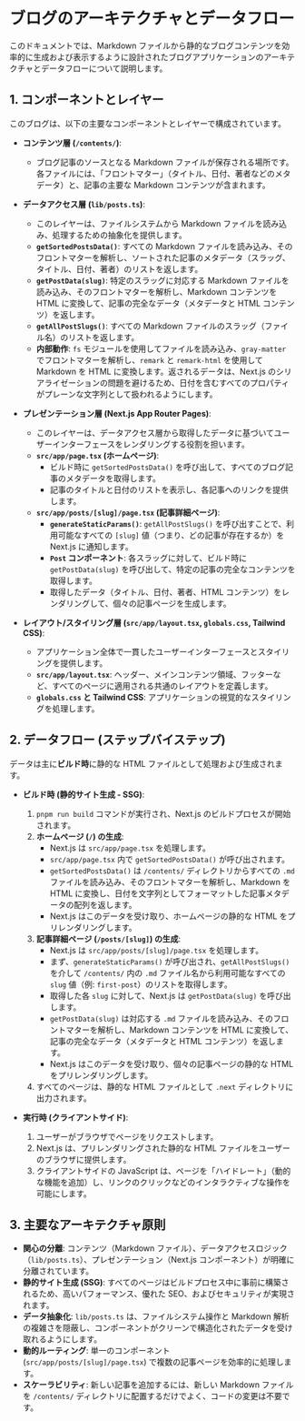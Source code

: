 # ブログのアーキテクチャとデータフロー

このドキュメントでは、Markdown ファイルから静的なブログコンテンツを効率的に生成および表示するように設計されたブログアプリケーションのアーキテクチャとデータフローについて説明します。

## 1. コンポーネントとレイヤー

このブログは、以下の主要なコンポーネントとレイヤーで構成されています。

*   **コンテンツ層 (`/contents/`)**:
    *   ブログ記事のソースとなる Markdown ファイルが保存される場所です。各ファイルには、「フロントマター」（タイトル、日付、著者などのメタデータ）と、記事の主要な Markdown コンテンツが含まれます。

*   **データアクセス層 (`lib/posts.ts`)**:
    *   このレイヤーは、ファイルシステムから Markdown ファイルを読み込み、処理するための抽象化を提供します。
    *   **`getSortedPostsData()`**: すべての Markdown ファイルを読み込み、そのフロントマターを解析し、ソートされた記事のメタデータ（スラッグ、タイトル、日付、著者）のリストを返します。
    *   **`getPostData(slug)`**: 特定のスラッグに対応する Markdown ファイルを読み込み、そのフロントマターを解析し、Markdown コンテンツを HTML に変換して、記事の完全なデータ（メタデータと HTML コンテンツ）を返します。
    *   **`getAllPostSlugs()`**: すべての Markdown ファイルのスラッグ（ファイル名）のリストを返します。
    *   **内部動作**: `fs` モジュールを使用してファイルを読み込み、`gray-matter` でフロントマターを解析し、`remark` と `remark-html` を使用して Markdown を HTML に変換します。返されるデータは、Next.js のシリアライゼーションの問題を避けるため、日付を含むすべてのプロパティがプレーンな文字列として扱われるようにします。

*   **プレゼンテーション層 (Next.js App Router Pages)**:
    *   このレイヤーは、データアクセス層から取得したデータに基づいてユーザーインターフェースをレンダリングする役割を担います。
    *   **`src/app/page.tsx` (ホームページ)**:
        *   ビルド時に `getSortedPostsData()` を呼び出して、すべてのブログ記事のメタデータを取得します。
        *   記事のタイトルと日付のリストを表示し、各記事へのリンクを提供します。
    *   **`src/app/posts/[slug]/page.tsx` (記事詳細ページ)**:
        *   **`generateStaticParams()`**: `getAllPostSlugs()` を呼び出すことで、利用可能なすべての `[slug]` 値（つまり、どの記事が存在するか）を Next.js に通知します。
        *   **`Post` コンポーネント**: 各スラッグに対して、ビルド時に `getPostData(slug)` を呼び出して、特定の記事の完全なコンテンツを取得します。
        *   取得したデータ（タイトル、日付、著者、HTML コンテンツ）をレンダリングして、個々の記事ページを生成します。

*   **レイアウト/スタイリング層 (`src/app/layout.tsx`, `globals.css`, Tailwind CSS)**:
    *   アプリケーション全体で一貫したユーザーインターフェースとスタイリングを提供します。
    *   **`src/app/layout.tsx`**: ヘッダー、メインコンテンツ領域、フッターなど、すべてのページに適用される共通のレイアウトを定義します。
    *   **`globals.css` と Tailwind CSS**: アプリケーションの視覚的なスタイリングを処理します。

## 2. データフロー (ステップバイステップ)

データは主に**ビルド時**に静的な HTML ファイルとして処理および生成されます。

*   **ビルド時 (静的サイト生成 - SSG)**:
    1.  `pnpm run build` コマンドが実行され、Next.js のビルドプロセスが開始されます。
    2.  **ホームページ (`/`) の生成**:
        *   Next.js は `src/app/page.tsx` を処理します。
        *   `src/app/page.tsx` 内で `getSortedPostsData()` が呼び出されます。
        *   `getSortedPostsData()` は `/contents/` ディレクトリからすべての `.md` ファイルを読み込み、そのフロントマターを解析し、Markdown を HTML に変換し、日付を文字列としてフォーマットした記事メタデータの配列を返します。
        *   Next.js はこのデータを受け取り、ホームページの静的な HTML をプリレンダリングします。
    3.  **記事詳細ページ (`/posts/[slug]`) の生成**:
        *   Next.js は `src/app/posts/[slug]/page.tsx` を処理します。
        *   まず、`generateStaticParams()` が呼び出され、`getAllPostSlugs()` を介して `/contents/` 内の `.md` ファイル名から利用可能なすべての `slug` 値（例: `first-post`）のリストを取得します。
        *   取得した各 `slug` に対して、Next.js は `getPostData(slug)` を呼び出します。
        *   `getPostData(slug)` は対応する `.md` ファイルを読み込み、そのフロントマターを解析し、Markdown コンテンツを HTML に変換して、記事の完全なデータ（メタデータと HTML コンテンツ）を返します。
        *   Next.js はこのデータを受け取り、個々の記事ページの静的な HTML をプリレンダリングします。
    4.  すべてのページは、静的な HTML ファイルとして `.next` ディレクトリに出力されます。

*   **実行時 (クライアントサイド)**:
    1.  ユーザーがブラウザでページをリクエストします。
    2.  Next.js は、プリレンダリングされた静的な HTML ファイルをユーザーのブラウザに提供します。
    3.  クライアントサイドの JavaScript は、ページを「ハイドレート」（動的な機能を追加）し、リンクのクリックなどのインタラクティブな操作を可能にします。

## 3. 主要なアーキテクチャ原則

*   **関心の分離**: コンテンツ（Markdown ファイル）、データアクセスロジック（`lib/posts.ts`）、プレゼンテーション（Next.js コンポーネント）が明確に分離されています。
*   **静的サイト生成 (SSG)**: すべてのページはビルドプロセス中に事前に構築されるため、高いパフォーマンス、優れた SEO、およびセキュリティが実現されます。
*   **データ抽象化**: `lib/posts.ts` は、ファイルシステム操作と Markdown 解析の複雑さを隠蔽し、コンポーネントがクリーンで構造化されたデータを受け取れるようにします。
*   **動的ルーティング**: 単一のコンポーネント (`src/app/posts/[slug]/page.tsx`) で複数の記事ページを効率的に処理します。
*   **スケーラビリティ**: 新しい記事を追加するには、新しい Markdown ファイルを `/contents/` ディレクトリに配置するだけでよく、コードの変更は不要です。